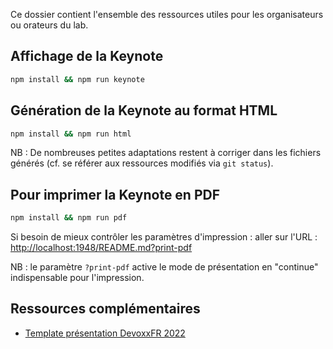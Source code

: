 Ce dossier contient l'ensemble des ressources utiles pour les organisateurs ou orateurs du lab.

## Affichage de la Keynote

```bash
npm install && npm run keynote
```

## Génération de la Keynote au format HTML

```bash
npm install && npm run html
```

NB : De nombreuses petites adaptations restent à corriger dans les fichiers générés
(cf. se référer aux ressources modifiés via `git status`).

## Pour imprimer la Keynote en PDF

```bash
npm install && npm run pdf
```

Si besoin de mieux contrôler les paramètres d'impression : aller sur l'URL :
[http://localhost:1948/README.md?print-pdf](http://localhost:1948/README.md?print-pdf)

NB : le paramètre `?print-pdf` active le mode de présentation en "continue" indispensable pour l'impression.

## Ressources complémentaires

* [Template présentation DevoxxFR 2022](https://github.com/quantixx/template-presentation)
